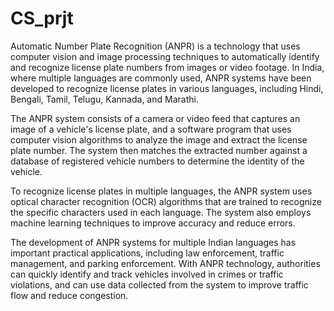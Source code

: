# CS_prjt

Automatic Number Plate Recognition (ANPR) is a technology that uses computer vision and image processing techniques to automatically identify and recognize license plate numbers from images or video footage. In India, where multiple languages are commonly used, ANPR systems have been developed to recognize license plates in various languages, including Hindi, Bengali, Tamil, Telugu, Kannada, and Marathi.

The ANPR system consists of a camera or video feed that captures an image of a vehicle's license plate, and a software program that uses computer vision algorithms to analyze the image and extract the license plate number. The system then matches the extracted number against a database of registered vehicle numbers to determine the identity of the vehicle.

To recognize license plates in multiple languages, the ANPR system uses optical character recognition (OCR) algorithms that are trained to recognize the specific characters used in each language. The system also employs machine learning techniques to improve accuracy and reduce errors.

The development of ANPR systems for multiple Indian languages has important practical applications, including law enforcement, traffic management, and parking enforcement. With ANPR technology, authorities can quickly identify and track vehicles involved in crimes or traffic violations, and can use data collected from the system to improve traffic flow and reduce congestion.






